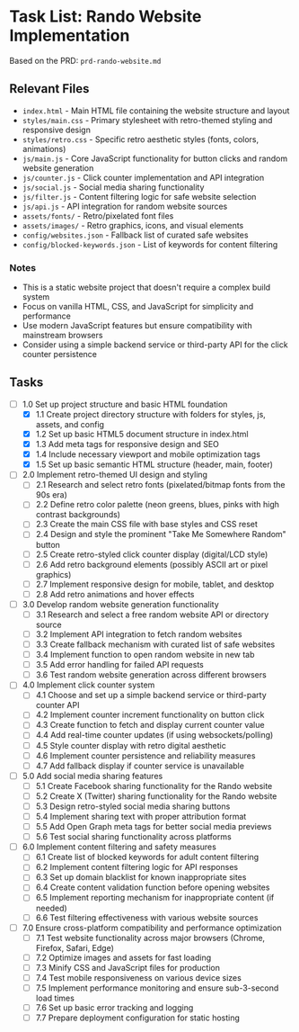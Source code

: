 # Task List: Rando Website Implementation

Based on the PRD: `prd-rando-website.md`

## Relevant Files

- `index.html` - Main HTML file containing the website structure and layout
- `styles/main.css` - Primary stylesheet with retro-themed styling and responsive design
- `styles/retro.css` - Specific retro aesthetic styles (fonts, colors, animations)
- `js/main.js` - Core JavaScript functionality for button clicks and random website generation
- `js/counter.js` - Click counter implementation and API integration
- `js/social.js` - Social media sharing functionality
- `js/filter.js` - Content filtering logic for safe website selection
- `js/api.js` - API integration for random website sources
- `assets/fonts/` - Retro/pixelated font files
- `assets/images/` - Retro graphics, icons, and visual elements
- `config/websites.json` - Fallback list of curated safe websites
- `config/blocked-keywords.json` - List of keywords for content filtering

### Notes

- This is a static website project that doesn't require a complex build system
- Focus on vanilla HTML, CSS, and JavaScript for simplicity and performance
- Use modern JavaScript features but ensure compatibility with mainstream browsers
- Consider using a simple backend service or third-party API for the click counter persistence

## Tasks

- [ ] 1.0 Set up project structure and basic HTML foundation
  - [x] 1.1 Create project directory structure with folders for styles, js, assets, and config
  - [x] 1.2 Set up basic HTML5 document structure in index.html
  - [x] 1.3 Add meta tags for responsive design and SEO
  - [x] 1.4 Include necessary viewport and mobile optimization tags
  - [x] 1.5 Set up basic semantic HTML structure (header, main, footer)

- [ ] 2.0 Implement retro-themed UI design and styling
  - [ ] 2.1 Research and select retro fonts (pixelated/bitmap fonts from the 90s era)
  - [ ] 2.2 Define retro color palette (neon greens, blues, pinks with high contrast backgrounds)
  - [ ] 2.3 Create the main CSS file with base styles and CSS reset
  - [ ] 2.4 Design and style the prominent "Take Me Somewhere Random" button
  - [ ] 2.5 Create retro-styled click counter display (digital/LCD style)
  - [ ] 2.6 Add retro background elements (possibly ASCII art or pixel graphics)
  - [ ] 2.7 Implement responsive design for mobile, tablet, and desktop
  - [ ] 2.8 Add retro animations and hover effects

- [ ] 3.0 Develop random website generation functionality
  - [ ] 3.1 Research and select a free random website API or directory source
  - [ ] 3.2 Implement API integration to fetch random websites
  - [ ] 3.3 Create fallback mechanism with curated list of safe websites
  - [ ] 3.4 Implement function to open random website in new tab
  - [ ] 3.5 Add error handling for failed API requests
  - [ ] 3.6 Test random website generation across different browsers

- [ ] 4.0 Implement click counter system
  - [ ] 4.1 Choose and set up a simple backend service or third-party counter API
  - [ ] 4.2 Implement counter increment functionality on button click
  - [ ] 4.3 Create function to fetch and display current counter value
  - [ ] 4.4 Add real-time counter updates (if using websockets/polling)
  - [ ] 4.5 Style counter display with retro digital aesthetic
  - [ ] 4.6 Implement counter persistence and reliability measures
  - [ ] 4.7 Add fallback display if counter service is unavailable

- [ ] 5.0 Add social media sharing features
  - [ ] 5.1 Create Facebook sharing functionality for the Rando website
  - [ ] 5.2 Create X (Twitter) sharing functionality for the Rando website
  - [ ] 5.3 Design retro-styled social media sharing buttons
  - [ ] 5.4 Implement sharing text with proper attribution format
  - [ ] 5.5 Add Open Graph meta tags for better social media previews
  - [ ] 5.6 Test social sharing functionality across platforms

- [ ] 6.0 Implement content filtering and safety measures
  - [ ] 6.1 Create list of blocked keywords for adult content filtering
  - [ ] 6.2 Implement content filtering logic for API responses
  - [ ] 6.3 Set up domain blacklist for known inappropriate sites
  - [ ] 6.4 Create content validation function before opening websites
  - [ ] 6.5 Implement reporting mechanism for inappropriate content (if needed)
  - [ ] 6.6 Test filtering effectiveness with various website sources

- [ ] 7.0 Ensure cross-platform compatibility and performance optimization
  - [ ] 7.1 Test website functionality across major browsers (Chrome, Firefox, Safari, Edge)
  - [ ] 7.2 Optimize images and assets for fast loading
  - [ ] 7.3 Minify CSS and JavaScript files for production
  - [ ] 7.4 Test mobile responsiveness on various device sizes
  - [ ] 7.5 Implement performance monitoring and ensure sub-3-second load times
  - [ ] 7.6 Set up basic error tracking and logging
  - [ ] 7.7 Prepare deployment configuration for static hosting 